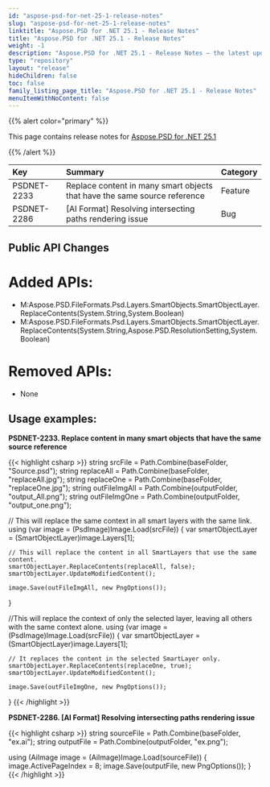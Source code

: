 ```yaml
---
id: "aspose-psd-for-net-25-1-release-notes"
slug: "aspose-psd-for-net-25-1-release-notes"
linktitle: "Aspose.PSD for .NET 25.1 - Release Notes"
title: "Aspose.PSD for .NET 25.1 - Release Notes"
weight: -1
description: "Aspose.PSD for .NET 25.1 - Release Notes – the latest updates and fixes."
type: "repository"
layout: "release"
hideChildren: false
toc: false
family_listing_page_title: "Aspose.PSD for .NET 25.1 - Release Notes"
menuItemWithNoContent: false
---
```


{{% alert color="primary" %}}

This page contains release notes for [Aspose.PSD for .NET 25.1](https://www.nuget.org/packages/Aspose.PSD/)

{{% /alert %}}

| **Key**     | **Summary**                                                               | **Category** |
|:------------|:--------------------------------------------------------------------------|:------------|
| PSDNET-2233 | Replace content in many smart objects that have the same source reference |   Feature   |
| PSDNET-2286 | [AI Format] Resolving intersecting paths rendering issue                  |     Bug     |


## **Public API Changes**
# **Added APIs:**
- M:Aspose.PSD.FileFormats.Psd.Layers.SmartObjects.SmartObjectLayer.ReplaceContents(System.String,System.Boolean)
- M:Aspose.PSD.FileFormats.Psd.Layers.SmartObjects.SmartObjectLayer.ReplaceContents(System.String,Aspose.PSD.ResolutionSetting,System.Boolean)

# **Removed APIs:**
- None


## **Usage examples:**

**PSDNET-2233. Replace content in many smart objects that have the same source reference**

{{< highlight csharp >}}
string srcFile = Path.Combine(baseFolder, "Source.psd");
string replaceAll = Path.Combine(baseFolder, "replaceAll.jpg");
string replaceOne = Path.Combine(baseFolder, "replaceOne.jpg");
string outFileImgAll = Path.Combine(outputFolder, "output_All.png");
string outFileImgOne = Path.Combine(outputFolder, "output_one.png");

// This will replace the same context in all smart layers with the same link.
using (var image = (PsdImage)Image.Load(srcFile))
{
    var smartObjectLayer = (SmartObjectLayer)image.Layers[1];

    // This will replace the content in all SmartLayers that use the same content.
    smartObjectLayer.ReplaceContents(replaceAll, false);
    smartObjectLayer.UpdateModifiedContent();

    image.Save(outFileImgAll, new PngOptions());
}

//This will replace the context of only the selected layer, leaving all others with the same context alone.
using (var image = (PsdImage)Image.Load(srcFile))
{
    var smartObjectLayer = (SmartObjectLayer)image.Layers[1];

    // It replaces the content in the selected SmartLayer only. 
    smartObjectLayer.ReplaceContents(replaceOne, true);
    smartObjectLayer.UpdateModifiedContent();

    image.Save(outFileImgOne, new PngOptions());
}
{{< /highlight >}}

**PSDNET-2286. [AI Format] Resolving intersecting paths rendering issue**

{{< highlight csharp >}}
string sourceFile = Path.Combine(baseFolder, "ex.ai");
string outputFile = Path.Combine(outputFolder, "ex.png");

using (AiImage image = (AiImage)Image.Load(sourceFile))
{
    image.ActivePageIndex = 8;
    image.Save(outputFile, new PngOptions());
}
{{< /highlight >}}